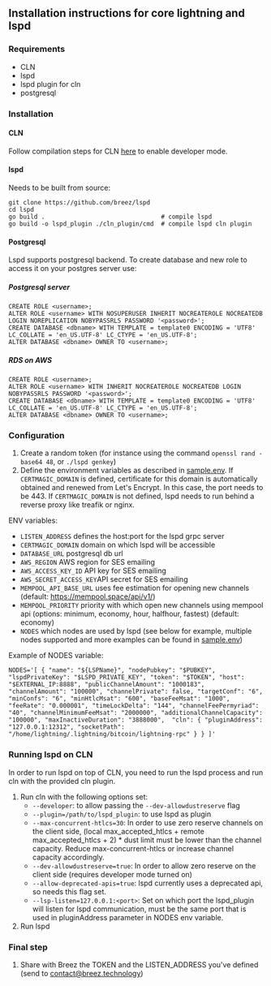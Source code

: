 
## Installation instructions for core lightning and lspd
### Requirements 
- CLN
- lspd
- lspd plugin for cln
- postgresql

### Installation
#### CLN 
Follow compilation steps for CLN [here](https://github.com/ElementsProject/lightning/blob/master/doc/getting-started/getting-started/installation.md) to enable developer mode.

#### lspd
Needs to be built from source:
```
git clone https://github.com/breez/lspd 
cd lspd
go build .                                # compile lspd
go build -o lspd_plugin ./cln_plugin/cmd  # compile lspd cln plugin
```

#### Postgresql
Lspd supports postgresql backend. To create database and new role to access it on your postgres server use:
##### Postgresql server
```
CREATE ROLE <username>;
ALTER ROLE <username> WITH NOSUPERUSER INHERIT NOCREATEROLE NOCREATEDB LOGIN NOREPLICATION NOBYPASSRLS PASSWORD '<password>';
CREATE DATABASE <dbname> WITH TEMPLATE = template0 ENCODING = 'UTF8' LC_COLLATE = 'en_US.UTF-8' LC_CTYPE = 'en_US.UTF-8';
ALTER DATABASE <dbname> OWNER TO <username>;
```
##### RDS on AWS
```
CREATE ROLE <username>;
ALTER ROLE <username> WITH INHERIT NOCREATEROLE NOCREATEDB LOGIN NOBYPASSRLS PASSWORD '<password>';
CREATE DATABASE <dbname> WITH TEMPLATE = template0 ENCODING = 'UTF8' LC_COLLATE = 'en_US.UTF-8' LC_CTYPE = 'en_US.UTF-8';
ALTER DATABASE <dbname> OWNER TO <username>;
```

### Configuration
1. Create a random token (for instance using the command `openssl rand -base64 48`, or `./lspd genkey`)
1. Define the environment variables as described in [sample.env](../sample.env). If `CERTMAGIC_DOMAIN` is defined, certificate for this domain is automatically obtained and renewed from Let's Encrypt. In this case, the port needs to be 443. If `CERTMAGIC_DOMAIN` is not defined, lspd needs to run behind a reverse proxy like treafik or nginx.

ENV variables:
- `LISTEN_ADDRESS` defines the host:port for the lspd grpc server
- `CERTMAGIC_DOMAIN` domain on which lspd will be accessible
- `DATABASE_URL` postgresql db url
- `AWS_REGION` AWS region for SES emailing 
- `AWS_ACCESS_KEY_ID` API key for SES emailing 
- `AWS_SECRET_ACCESS_KEY`API secret for SES emailing 
- `MEMPOOL_API_BASE_URL` uses fee estimation for opening new channels (default: https://mempool.space/api/v1/)
- `MEMPOOL_PRIORITY` priority with which open new channels using mempool api 
  (options: minimum, economy, hour, halfhour, fastest) (default: economy)
- `NODES` which nodes are used by lspd (see below for example, multiple nodes supported and more examples can be found in [sample.env](../sample.env))

Example of NODES variable:
```
NODES='[ { "name": "${LSPName}", "nodePubkey": "$PUBKEY", "lspdPrivateKey": "$LSPD_PRIVATE_KEY", "token": "$TOKEN", "host": "$EXTERNAL_IP:8888", "publicChannelAmount": "1000183", "channelAmount": "100000", "channelPrivate": false, "targetConf": "6", "minConfs": "6", "minHtlcMsat": "600", "baseFeeMsat": "1000", "feeRate": "0.000001", "timeLockDelta": "144", "channelFeePermyriad": "40", "channelMinimumFeeMsat": "2000000", "additionalChannelCapacity": "100000", "maxInactiveDuration": "3888000",  "cln": { "pluginAddress": "127.0.0.1:12312", "socketPath": "/home/lightning/.lightning/bitcoin/lightning-rpc" } } ]'
```

### Running lspd on CLN
In order to run lspd on top of CLN, you need to run the lspd process and run cln with the provided cln plugin.

1. Run cln with the following options set:
    - `--developer`: to allow passing the `--dev-allowdustreserve` flag
    - `--plugin=/path/to/lspd_plugin`: to use lspd as plugin
    - `--max-concurrent-htlcs=30`: In order to use zero reserve channels on the client side, (local max_accepted_htlcs + remote max_accepted_htlcs + 2) * dust limit must be lower than the channel capacity. Reduce max-concurrent-htlcs or increase channel capacity accordingly.
    - `--dev-allowdustreserve=true`: In order to allow zero reserve on the client side (requires developer mode turned on)
    - `--allow-deprecated-apis=true`: lspd currently uses a deprecated api, so needs this flag set.
    - `--lsp-listen=127.0.0.1:<port>`: Set on which port the lspd_plugin will listen for lspd communication, must be the same port that is used in pluginAddress parameter in NODES env variable.
1. Run lspd

### Final step
1. Share with Breez the TOKEN and the LISTEN_ADDRESS you've defined (send to contact@breez.technology)